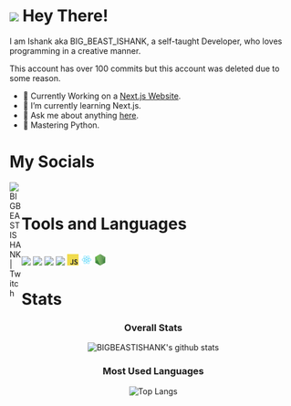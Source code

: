 # <img src="https://cdn.discordapp.com/emojis/776716850301763605.gif?v=1" width="40"> Hey There! 

I am Ishank aka BIG_BEAST_ISHANK, a self-taught Developer, who loves programming in a creative manner.

This account has over 100 commits but this account was deleted due to some reason.

- 🔭 Currently Working on a [Next.js Website](https://github.com/bigbeastishank/bigbeastishank.com).
- 🌱 I’m currently learning Next.js.
- 💬 Ask me about anything [here](https://github.com/BIGBEASTISHANK/BIGBEASTISHANK/issues).
- 💪 Mastering Python.
# My Socials

<a href="https://instagram.com/opishank">
  <img align="left" alt="BIGBEASTISHANK | Twitch" width="21px" src="https://logodownload.org/wp-content/uploads/2017/04/instagram-logo.png">
</a>
<br />

# Tools and Languages
<br />
<code><img height="20" src="https://cdn.discordapp.com/attachments/765049600817233931/781425295622012968/visual-studio-code.png"></code>
<code><img height="20" src="https://media-exp1.licdn.com/dms/image/C4E0BAQENGF_f27EylA/company-logo_200_200/0/1519912874442?e=2159024400&v=beta&t=owTYkAh6F570qj9eS41jbyJvEenXzKcmFFV0x0zU_zE"></code>
<code><img height="20" src="https://upload.wikimedia.org/wikipedia/commons/thumb/0/0d/C_Sharp_wordmark.svg/1200px-C_Sharp_wordmark.svg.png"></code>
<code><img height="20" src="https://cdn.discordapp.com/attachments/765049600817233931/781426103742234634/html.png"></code>
<code><img height="20" src="https://raw.githubusercontent.com/github/explore/80688e429a7d4ef2fca1e82350fe8e3517d3494d/topics/javascript/javascript.png"></code>
<code><img height="20" src="https://raw.githubusercontent.com/github/explore/80688e429a7d4ef2fca1e82350fe8e3517d3494d/topics/react/react.png"></code>
<code><img height="20" src="https://raw.githubusercontent.com/github/explore/80688e429a7d4ef2fca1e82350fe8e3517d3494d/topics/nodejs/nodejs.png"></code> <br />

# Stats

<div align="center">
  
### Overall Stats
![BIGBEASTISHANK's github stats](https://github-readme-stats.vercel.app/api?username=BIGBEASTISHANK&count_private=true&theme=great-gatsby)
  
### Most Used Languages
![Top Langs](https://github-readme-stats.vercel.app/api/top-langs/?username=BIGBEASTISHANK&theme=great-gatsby)
</div>
